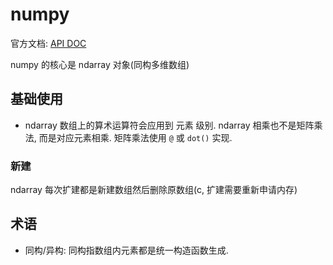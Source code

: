 # numpy
官方文档: [API DOC](https://www.numpy.org.cn/user/setting-up.html)

numpy 的核心是 ndarray 对象(同构多维数组)

## 基础使用
- ndarray 数组上的算术运算符会应用到 元素 级别. ndarray 相乘也不是矩阵乘法, 而是对应元素相乘. 矩阵乘法使用 `@` 或 `dot()` 实现.

### 新建
ndarray 每次扩建都是新建数组然后删除原数组(c, 扩建需要重新申请内存)

## 术语
- 同构/异构: 同构指数组内元素都是统一构造函数生成.
